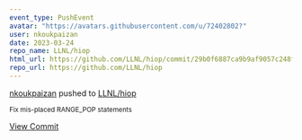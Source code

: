 ```yaml
---
event_type: PushEvent
avatar: "https://avatars.githubusercontent.com/u/72402802?"
user: nkoukpaizan
date: 2023-03-24
repo_name: LLNL/hiop
html_url: https://github.com/LLNL/hiop/commit/29b0f6887ca9b9af9057c248f0f8c0fe7f8cbcb8
repo_url: https://github.com/LLNL/hiop
---
```


<a href='https://github.com/nkoukpaizan' target='_blank'>nkoukpaizan</a> pushed to <a href='https://github.com/LLNL/hiop' target='_blank'>LLNL/hiop</a>

<small>Fix mis-placed RANGE_POP statements</small>

<a href='https://github.com/LLNL/hiop/commit/29b0f6887ca9b9af9057c248f0f8c0fe7f8cbcb8' target='_blank'>View Commit</a>